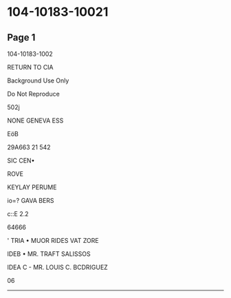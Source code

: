# 104-10183-10021

## Page 1

104-10183-1002

RETURN TO CIA

Background Use Only

Do Not Reproduce

502j

NONE GENEVA ESS

EöB

29A663 21 542

SIC CEN•

ROVE

KEYLAY PERUME

io=? GAVA BERS

c::E 2.2

64666

' TRIA • MUOR RIDES VAT ZORE

IDEB • MR. TRAFT SALISSOS

IDEA C - MR. LOUIS C. BCDRIGUEZ

06

---

